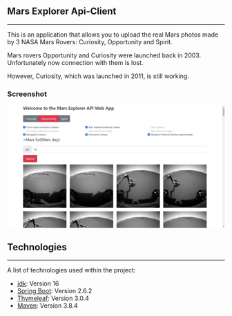 ## Mars Explorer Api-Client
***
This is an application that allows you to upload the real Mars photos made by 3 NASA Mars Rovers: Curiosity, Opportunity and Spirit.

Mars rovers Opportunity and Curiosity were launched back in 2003. Unfortunately now connection with them is lost.

However, Curiosity, which was launched in 2011, is still working.
### Screenshot
![Image text](src/main/resources/static/img/homepage.jpg)

## Technologies
***
A list of technologies used within the project:
* [jdk](https://www.oracle.com/java/technologies/javase/jdk15-archive-downloads.html): Version 16
* [Spring Boot](https://spring.io/projects/spring-boot): Version 2.6.2
* [Thymeleaf](https://www.thymeleaf.org/): Version 3.0.4
* [Maven](https://maven.apache.org/): Version 3.8.4

